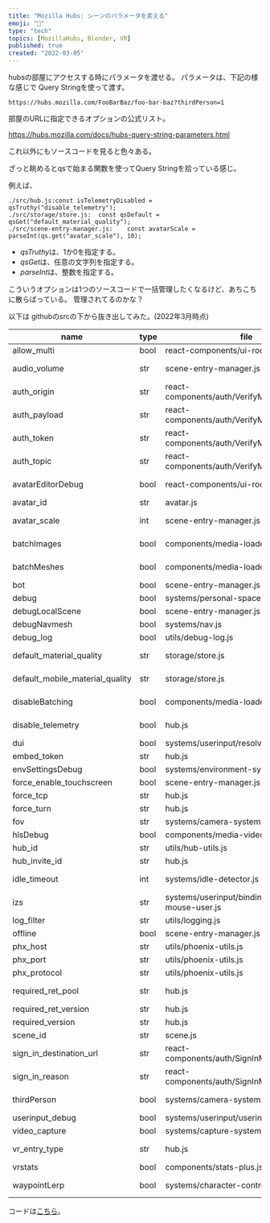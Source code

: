 ```yaml
---
title: "Mozilla Hubs: シーンのパラメータを変える"
emoji: "🦝"
type: "tech"
topics: [MozillaHubs, Blender, VR]
published: true
created: "2022-03-05"
---
```


hubsの部屋にアクセスする時にパラメータを渡せる。
パラメータは、下記の様な感じで Query Stringを使って渡す。

```
https://hubs.mozilla.com/FooBarBaz/foo-bar-baz?thirdPerson=1
```

部屋のURLに指定できるオプションの公式リスト。

https://hubs.mozilla.com/docs/hubs-query-string-parameters.html

これ以外にもソースコードを見ると色々ある。

ざっと眺めるとqsで始まる関数を使ってQuery Stringを拾っている感じ。

例えば、

```
./src/hub.js:const isTelemetryDisabled = qsTruthy("disable_telemetry");
./src/storage/store.js:  const qsDefault = qsGet("default_material_quality");
./src/scene-entry-manager.js:    const avatarScale = parseInt(qs.get("avatar_scale"), 10);
```

- *qsTruthy*は、1か0を指定する。
- *qsGet*は、任意の文字列を指定する。
- *parseInt*は、整数を指定する。

こういうオプションは1つのソースコードで一括管理したくなるけど、あちこちに散らばっている。
管理されてるのかな？

以下は githubのsrcの下から抜き出してみた。(2022年3月時点)

| name | type | file | line# | code |
|------|------|------|-------|------|
| allow_multi | bool | react-components/ui-root.js | 280 |     if (qsTruthy("allow_multi |
| audio_volume | str | scene-entry-manager.js | 549 |       let audioVolume = Number(qs.get("audio_volume |
| auth_origin | str | react-components/auth/VerifyModalContainer.js | 54 |     const origin = qs.get("auth_origin |
| auth_payload | str | react-components/auth/VerifyModalContainer.js | 26 |             payload: qs.get("auth_payload |
| auth_token | str | react-components/auth/VerifyModalContainer.js | 24 |             token: qs.get("auth_token |
| auth_topic | str | react-components/auth/VerifyModalContainer.js | 23 |             topic: qs.get("auth_topic |
| avatarEditorDebug | bool | react-components/ui-root.js | 98 | const avatarEditorDebug = qsTruthy("avatarEditorDebug |
| avatar_id | str | avatar.js | 149 |   const avatarId = qs.get("avatar_id |
| avatar_scale | int | scene-entry-manager.js | 165 |     const avatarScale = parseInt(qs.get("avatar_scale |
| batchImages | bool | components/media-loader.js | 41 | const forceImageBatching = qsTruthy("batchImages |
| batchMeshes | bool | components/media-loader.js | 40 | const forceMeshBatching = qsTruthy("batchMeshes |
| bot | bool | scene-entry-manager.js | 7 | const isBotMode = qsTruthy("bot |
| debug | bool | systems/personal-space-bubble.js | 7 | const isDebug = qsTruthy("debug |
| debugLocalScene | bool | scene-entry-manager.js | 295 |       if (qsTruthy("debugLocalScene |
| debugNavmesh | bool | systems/nav.js | 30 |     if (qsTruthy("debugNavmesh |
| debug_log | bool | utils/debug-log.js | 3 | const showLog = qsTruthy("debug_log |
| default_material_quality | str | storage/store.js | 29 |   const qsDefault = qsGet("default_material_quality |
| default_mobile_material_quality | str | storage/store.js | 22 |     const qsMobileDefault = qsGet("default_mobile_material_quality |
| disableBatching | bool | components/media-loader.js | 42 | const disableBatching = qsTruthy("disableBatching |
| disable_telemetry | bool | hub.js | 275 | const isTelemetryDisabled = qsTruthy("disable_telemetry |
| dui | bool | systems/userinput/resolve-action-sets.js | 5 | const debugUserInput = qsTruthy("dui |
| embed_token | str | hub.js | 217 | if (isEmbed && !qs.get("embed_token |
| envSettingsDebug | bool | systems/environment-system.js | 51 |     if (qsTruthy("envSettingsDebug |
| force_enable_touchscreen | bool | scene-entry-manager.js | 80 |     if (isMobile || forceEnableTouchscreen || qsTruthy("force_enable_touchscreen |
| force_tcp | str | hub.js | 631 |         forceTcp: qs.get("force_tcp |
| force_turn | str | hub.js | 633 |         iceTransportPolicy: qs.get("force_tcp") || qs.get("force_turn |
| fov | str | systems/camera-system.js | 8 | const customFOV = qsGet("fov |
| hlsDebug | bool | components/media-video.js | 612 |               debug: qsTruthy("hlsDebug |
| hub_id | str | utils/hub-utils.js | 7 |     qs.get("hub_id |
| hub_invite_id | str | hub.js | 1081 |       hubInviteId: qs.get("hub_invite_id |
| idle_timeout | int | systems/idle-detector.js | 3 | const IDLE_TIMEOUT_MS = (parseInt(qs.get("idle_timeout |
| izs | str | systems/userinput/bindings/keyboard-mouse-user.js | 23 | const inspectZoomSpeed = parseFloat(qs.get("izs |
| log_filter | str | utils/logging.js | 8 | const logFilter = qs.get("log_filter |
| offline | bool | scene-entry-manager.js | 89 |     if (qsTruthy("offline |
| phx_host | str | utils/phoenix-utils.js | 100 |   let host = qs.get("phx_host |
| phx_port | str | utils/phoenix-utils.js | 104 |     qs.get("phx_port |
| phx_protocol | str | utils/phoenix-utils.js | 131 |       qs.get("phx_protocol |
| required_ret_pool | str | hub.js | 971 |       (qs.get("required_ret_version") !== reticulumMeta.version || qs.get("required_ret_pool |
| required_ret_version | str | hub.js | 970 |       qs.get("required_ret_version |
| required_version | str | hub.js | 958 |     if (qs.get("required_version |
| scene_id | str | scene.js | 71 |   const sceneId = qs.get("scene_id |
| sign_in_destination_url | str | react-components/auth/SignInModalContainer.js | 57 |   const redirectUrl = qs.get("sign_in_destination_url |
| sign_in_reason | str | react-components/auth/SignInModalContainer.js | 74 |           signInReason={qs.get("sign_in_reason |
| thirdPerson | bool | systems/camera-system.js | 9 | const enableThirdPersonMode = qsTruthy("thirdPerson |
| userinput_debug | bool | systems/userinput/userinput-debug.js | 63 |       if (qsTruthy("userinput_debug |
| video_capture | bool | systems/capture-system.js | 34 |     return qsTruthy("video_capture |
| vr_entry_type | str | hub.js | 324 | const qsVREntryType = qs.get("vr_entry_type |
| vrstats | bool | components/stats-plus.js | 80 |     this.vrStatsEnabled = qsTruthy("vrstats |
| waypointLerp | bool | systems/character-controller-system.js | 17 | const qsAllowWaypointLerp = qsTruthy("waypointLerp |

コードは[こちら](https://gist.github.com/tanupoo/d9b8d177b3e7f4597c2e35a09a59c10c)。